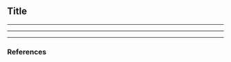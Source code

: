 ## Title

<style>
.container{
  display: flex;
}
.col {
  flex: 1;
}
</style>

---------------------------------------- 



---------------------------------------- 


---------------------------------------- 

### References
	
